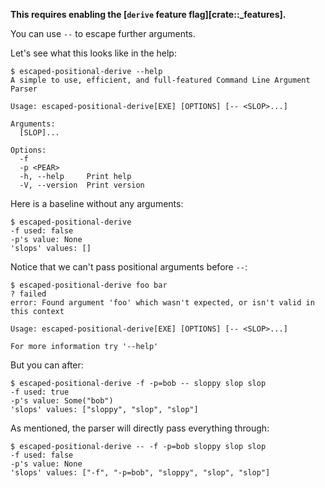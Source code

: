 **This requires enabling the [`derive` feature flag][crate::_features].**

You can use `--` to escape further arguments.

Let's see what this looks like in the help:
```console
$ escaped-positional-derive --help
A simple to use, efficient, and full-featured Command Line Argument Parser

Usage: escaped-positional-derive[EXE] [OPTIONS] [-- <SLOP>...]

Arguments:
  [SLOP]...  

Options:
  -f             
  -p <PEAR>      
  -h, --help     Print help
  -V, --version  Print version

```

Here is a baseline without any arguments:
```console
$ escaped-positional-derive
-f used: false
-p's value: None
'slops' values: []

```

Notice that we can't pass positional arguments before `--`:
```console
$ escaped-positional-derive foo bar
? failed
error: Found argument 'foo' which wasn't expected, or isn't valid in this context

Usage: escaped-positional-derive[EXE] [OPTIONS] [-- <SLOP>...]

For more information try '--help'

```

But you can after:
```console
$ escaped-positional-derive -f -p=bob -- sloppy slop slop
-f used: true
-p's value: Some("bob")
'slops' values: ["sloppy", "slop", "slop"]

```

As mentioned, the parser will directly pass everything through:
```console
$ escaped-positional-derive -- -f -p=bob sloppy slop slop
-f used: false
-p's value: None
'slops' values: ["-f", "-p=bob", "sloppy", "slop", "slop"]

```
